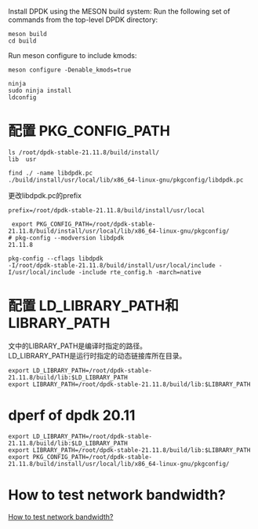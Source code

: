 


Install DPDK using the MESON build system:
Run the following set of commands from the top-level DPDK directory:
```
meson build
cd build
```
Run meson configure to include kmods:
```
meson configure -Denable_kmods=true
```
```
ninja
sudo ninja install
ldconfig
```

# 配置    PKG_CONFIG_PATH
```
ls /root/dpdk-stable-21.11.8/build/install/
lib  usr
```

```
find ./ -name libdpdk.pc
./build/install/usr/local/lib/x86_64-linux-gnu/pkgconfig/libdpdk.pc
```
更改libdpdk.pc的prefix   

```
prefix=/root/dpdk-stable-21.11.8/build/install/usr/local
```

```
 export PKG_CONFIG_PATH=/root/dpdk-stable-21.11.8/build/install/usr/local/lib/x86_64-linux-gnu/pkgconfig/
# pkg-config --modversion libdpdk
21.11.8
```


```
pkg-config --cflags libdpdk
-I/root/dpdk-stable-21.11.8/build/install/usr/local/include -I/usr/local/include -include rte_config.h -march=native 
```

# 配置 LD_LIBRARY_PATH和LIBRARY_PATH

文中的LIBRARY_PATH是编译时指定的路径。   
LD_LIBRARY_PATH是运行时指定的动态链接库所在目录。   

```
export LD_LIBRARY_PATH=/root/dpdk-stable-21.11.8/build/lib:$LD_LIBRARY_PATH
export LIBRARY_PATH=/root/dpdk-stable-21.11.8/build/lib:$LIBRARY_PATH
```

# dperf of dpdk 20.11

```
export LD_LIBRARY_PATH=/root/dpdk-stable-21.11.8/build/lib:$LD_LIBRARY_PATH
export LIBRARY_PATH=/root/dpdk-stable-21.11.8/build/lib:$LIBRARY_PATH
export PKG_CONFIG_PATH=/root/dpdk-stable-21.11.8/build/install/usr/local/lib/x86_64-linux-gnu/pkgconfig/
```


# How to test network bandwidth?
[How to test network bandwidth?](https://dperf.org/doc/html/dperf-faq)   